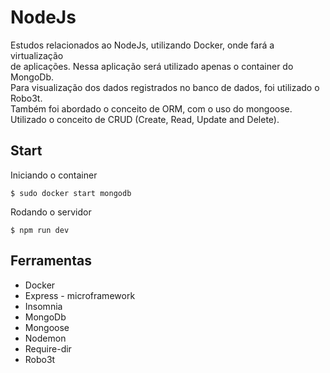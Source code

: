 <h1>NodeJs</h1>
<p>Estudos relacionados ao NodeJs, utilizando Docker, onde fará a virtualização</br>
de aplicações. Nessa aplicação será utilizado apenas o container do MongoDb.</br>
Para visualização dos dados registrados no banco de dados, foi utilizado o Robo3t.</br>
Também foi abordado o conceito de ORM, com o uso do mongoose.</br>
Utilizado o conceito de CRUD (Create, Read, Update and Delete).
</p>

<h2>Start</h2>
<span>Iniciando o container</span>

```
$ sudo docker start mongodb
```
<span>Rodando o servidor</span>

```
$ npm run dev
```
<h2>Ferramentas</h2>
<ul>
  <li>Docker</li>
  <li>Express - microframework</li>
  <li>Insomnia</li>
  <li>MongoDb<qli>
  <li>Mongoose</li>
  <li>Nodemon</li>
  <li>Require-dir</li>
  <li>Robo3t</li>
</ul>
